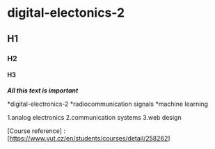 # digital-electonics-2
## H1
### H2
#### H3
***All this text is important***

*digital-electronics-2
*radiocommunication signals
*machine learning

1.analog electronics
2.communication systems
3.web design

[Course reference] : [https://www.vut.cz/en/students/courses/detail/258262]
